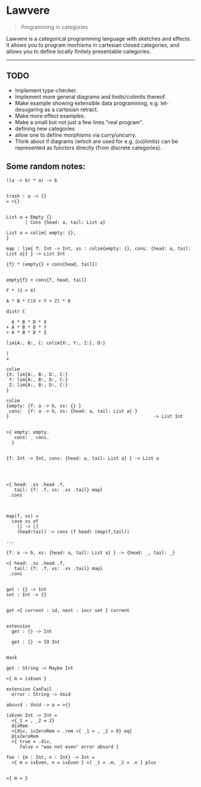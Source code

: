 # Lawvere

> Programming in categories

Lawvere is a categorical programming language with sketches and effects. It allows you to program morhisms in cartesian closed categories, and allows you to define locally finitely presentable categories.

---

## TODO

- Implement type-checker.
- Implement more general diagrams and limits/colimits thereof.
- Make example showing extensible data programming, e.g. let-desugaring as a cartesian retract.
- Make more effect examples.
- Make a small but not just a few lines "real program".
- defining new categories
- allow one to define morphisms via curry/uncurry.
- Think about if diagrams (which are used for e.g. (co)limits) can be
  represented as functors directly (from discrete categories).

## Some random notes:

```
((a -> b) * a) -> b


trash : a -> {}
= <{}


List a = Empty {}
       | Cons {head: a, tail: List a}

List a = colim{ empty: {},
}

map : lim{ f: Int -> Int, xs : colim{empty: {}, cons: {head: a, tail: List a}} } -> List Int

{f} * (empty{} + cons{head, tail})


empty{f} + cons{f, head, tail}

F * (1 + X)

A * B * C(X + Y + Z) * D    

distr C

  A * B * D * X
+ A * B * D * Y
+ A * B * D * Z

lim{A:, B:, C: colim{X:, Y:, Z:}, D:}

|
v

colim
{X: lim{A:, B:, D:, C:}
 Y: lim{A:, B:, D:, C:}
 Z: lim{A:, B:, D:, C:}
}

colim
{empty: {f: a -> b, xs: {} }
 cons:  {f: a -> b, xs: {head: a, tail: List a} }
}                                                      -> List Int


>{ empty: empty.
   cons: _ cons.
  }


{f: Int -> Int, cons: {head: a, tail: List a} } -> List a




<{ head: .xs .head .f,
   tail: {f: .f, xs: .xs .tail} map}
 .cons



map(f, xs) =
  case xs of
    [] -> []
    (head:tail) -> cons (f head) (map(f,tail))

---

{f: a -> b, xs: {head: a, tail: List a} } -> {head: _, tail: _}

<{ head: .xs .head .f,
   tail: {f: .f, xs: .xs .tail} map}
 .cons


get : {} -> Int
set : Int -> {}


get <{ current : id, next : incr set } current


extension
  get : {} -> Int

  get : {} -> IO Int


Hask

get : String -> Maybe Int
```

```
<{ m = isEven }
```


```
extension CanFail
  error : String -> Void

absurd : Void -> a = >{}

isEven Int -> Int =
  <{_1 = , _2 = 2}
  divRem
  <{div, isZeroRem = .rem <{ _1 = , _2 = 0} eq}
  @isZeroRem
  >{ true = .div,
     false = "was not even" error absurd }

foo : {m : Int, n : Int} -> Int =
  <{ m = isEven, n = isEven } <{ _1 = .m, _2 = .n } plus


```



```
<{ m = }
```

